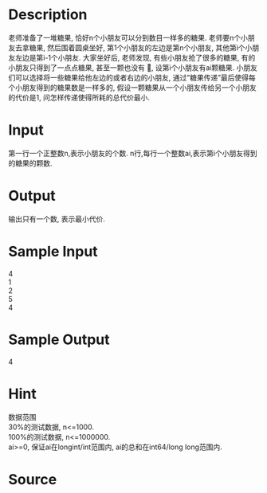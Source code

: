 
# Description

<div class="content">
老师准备了一堆糖果, 恰好n个小朋友可以分到数目一样多的糖果. 老师要n个小朋友去拿糖果, 然后围着圆桌坐好, 第1个小朋友的左边是第n个小朋友, 其他第i个小朋友左边是第i-1个小朋友. 大家坐好后, 老师发现, 有些小朋友抢了很多的糖果, 有的小朋友只得到了一点点糖果, 甚至一颗也没有 , 设第i个小朋友有ai颗糖果. 小朋友们可以选择将一些糖果给他左边的或者右边的小朋友, 通过”糖果传递”最后使得每个小朋友得到的糖果数是一样多的, 假设一颗糖果从一个小朋友传给另一个小朋友的代价是1, 问怎样传递使得所耗的总代价最小.
</div>

# Input

<div class="content">第一行一个正整数n,表示小朋友的个数.
n行,每行一个整数ai,表示第i个小朋友得到的糖果的颗数.
</div>

# Output

<div class="content">输出只有一个数, 表示最小代价.
</div>

# Sample Input

<div class="content"><span class="sampledata">4                               <br/>
1<br/>
2<br/>
5<br/>
4<br/>
</span></div>

# Sample Output

<div class="content"><span class="sampledata">4</span></div>

# Hint

<div class="content"><p>数据范围  <br/>
   30%的测试数据, n&lt;=1000.<br/>
   100%的测试数据, n&lt;=1000000.<br/>
   ai&gt;=0, 保证ai在longint/int范围内, ai的总和在int64/long long范围内.<br/>
</p></div>

# Source

<div class="content"><p><a href="problemset.php?search="></a></p></div>

